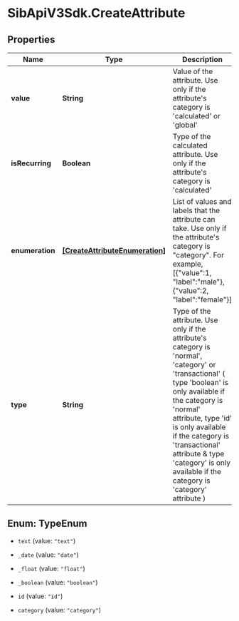 # SibApiV3Sdk.CreateAttribute

## Properties
Name | Type | Description | Notes
------------ | ------------- | ------------- | -------------
**value** | **String** | Value of the attribute. Use only if the attribute's category is 'calculated' or 'global' | [optional] 
**isRecurring** | **Boolean** | Type of the calculated attribute. Use only if the attribute's category is 'calculated' | [optional] 
**enumeration** | [**[CreateAttributeEnumeration]**](CreateAttributeEnumeration.md) | List of values and labels that the attribute can take. Use only if the attribute's category is \"category\". For example, [{\"value\":1, \"label\":\"male\"}, {\"value\":2, \"label\":\"female\"}] | [optional] 
**type** | **String** | Type of the attribute. Use only if the attribute's category is 'normal', 'category' or 'transactional' ( type 'boolean' is only available if the category is 'normal' attribute, type 'id' is only available if the category is 'transactional' attribute & type 'category' is only available if the category is 'category' attribute ) | [optional] 


<a name="TypeEnum"></a>
## Enum: TypeEnum


* `text` (value: `"text"`)

* `_date` (value: `"date"`)

* `_float` (value: `"float"`)

* `_boolean` (value: `"boolean"`)

* `id` (value: `"id"`)

* `category` (value: `"category"`)




